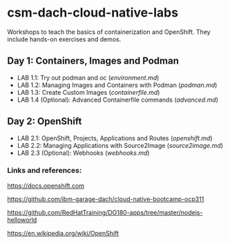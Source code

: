 # csm-dach-cloud-native-labs

Workshops to teach the basics of containerization and OpenShift. They include hands-on exercises and demos.

## Day 1: Containers, Images and Podman

 * LAB 1.1: Try out podman and oc (_environment.md_)
 * LAB 1.2: Managing Images and Containers with Podman (_podman.md_)
 * LAB 1.3: Create Custom Images (_containerfile.md_)
 * LAB 1.4 (Optional): Advanced Containerfile commands (_advanced.md_)

## Day 2: OpenShift

 * LAB 2.1: OpenShift, Projects, Applications and Routes (_openshift.md_)
 * LAB 2.2: Managing Applications with Source2Image (_source2image.md_)
 * LAB 2.3 (Optional): Webhooks (_webhooks.md_)


### Links and references:

https://docs.openshift.com

https://github.com/ibm-garage-dach/cloud-native-bootcamp-ocp311

https://github.com/RedHatTraining/DO180-apps/tree/master/nodejs-helloworld

https://en.wikipedia.org/wiki/OpenShift

